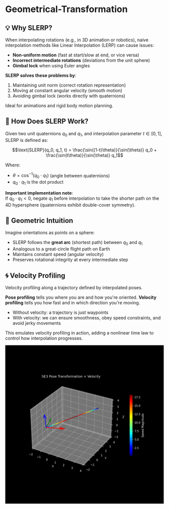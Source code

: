 # Geometrical-Transformation

## 💡 Why SLERP?

When interpolating rotations (e.g., in 3D animation or robotics), naive interpolation methods like Linear Interpolation (LERP) can cause issues:

- **Non-uniform motion** (fast at start/slow at end, or vice versa)  
- **Incorrect intermediate rotations** (deviations from the unit sphere)  
- **Gimbal lock** when using Euler angles  

**SLERP solves these problems by**:  
1. Maintaining unit norm (correct rotation representation)  
2. Moving at constant angular velocity (smooth motion)  
3. Avoiding gimbal lock (works directly with quaternions)  

Ideal for animations and rigid body motion planning.

## 📐 How Does SLERP Work?

Given two unit quaternions $q_0$ and $q_1$, and interpolation parameter $t \in [0,1]$, SLERP is defined as:

$$\text{SLERP}(q_0, q_1, t) = \frac{\sin((1-t)\theta)}{\sin(\theta)} q_0 + \frac{\sin(t\theta)}{\sin(\theta)} q_1$$

Where:  
- $\theta = \cos^{-1}(q_0 \cdot q_1)$ (angle between quaternions)  
- $q_0 \cdot q_1$ is the dot product  

**Important implementation note**:  
If $q_0 \cdot q_1 < 0$, negate $q_1$ before interpolation to take the shorter path on the 4D hypersphere (quaternions exhibit double-cover symmetry).

## 🧠 Geometric Intuition

Imagine orientations as points on a sphere:  
- SLERP follows the **great arc** (shortest path) between $q_0$ and $q_1$  
- Analogous to a great-circle flight path on Earth  
- Maintains constant speed (angular velocity)  
- Preserves rotational integrity at every intermediate step  

## 🌀 Velocity Profiling

Velocity profiling along a trajectory defined by interpolated poses.

**Pose profiling** tells you where you are and how you're oriented.
**Velocity profiling** tells you how fast and in which direction you're moving.

 - Without velocity: a trajectory is just waypoints
 - With velocity: we can ensure smoothness, obey speed constraints, and avoid jerky movements

This emulates velocity profiling in action, adding a nonlinear time law to control how interpolation progresses.

![Transformation Animation](assets/transformation.gif)
